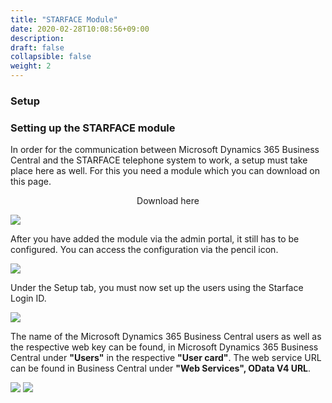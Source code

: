 ```yaml
---
title: "STARFACE Module"
date: 2020-02-28T10:08:56+09:00
description: 
draft: false
collapsible: false
weight: 2
---
```

### Setup

### Setting up the STARFACE module
In order for the communication between Microsoft Dynamics 365 Business Central and the STARFACE telephone system to work, a setup must take place here as well. For this you need a module which you can download on this page.

<p style="text-align: center;">
Download here
</p>

[<img src="/images/apps/ctidownload.jpg">](files/CTI_Module.zip)

After you have added the module via the admin portal, it still has to be configured. You can access the configuration via the pencil icon.

![](images/apps/cticonfigstarfaceen.png)

Under the Setup tab, you must now set up the users using the Starface Login ID.

![](images/apps/ctimodulesetupen.png)

The name of the Microsoft Dynamics 365 Business Central users as well as the respective web key can be found, in Microsoft Dynamics 365 Business Central under **"Users"** in the respective **"User card"**. The web service URL can be found in Business Central under **"Web Services", OData V4 URL**.

![](images/apps/ctiodataen.PNG)
![](images/apps/ctiusersetupen.PNG)